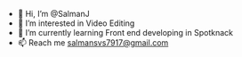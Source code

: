 - 👋 Hi, I’m @SalmanJ
- 👀 I’m interested in Video Editing
- 🌱 I’m currently learning Front end developing in Spotknack
- 📫 Reach me salmansvs7917@gmail.com

<!---
SalmanJ/SalmanJ is a ✨ special ✨ repository because its `README.md` (this file) appears on your GitHub profile.
You can click the Preview link to take a look at your changes.
--->
